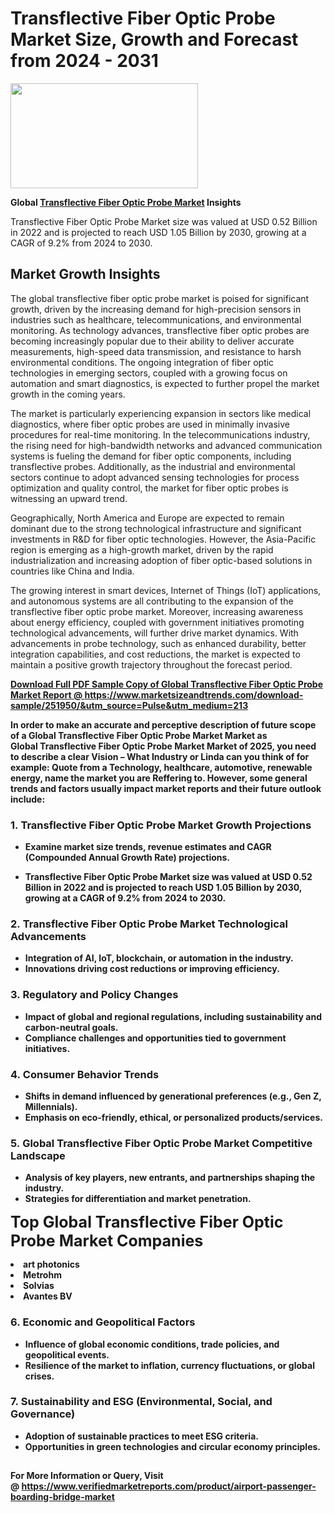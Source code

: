 <H1>Transflective Fiber Optic Probe Market Size, Growth and Forecast from 2024 - 2031</H1><img class="aligncenter size-medium wp-image-584254" src="https://thirdeyenews.in/wp-content/uploads/2024/09/Global-Market-Research-300x168.jpeg" alt="" width="300" height="168" /><p><strong>Global&nbsp;<a href="https://www.marketsizeandtrends.com/download-sample/251950/&amp;utm_source=Pulse&amp;utm_medium=213">Transflective Fiber Optic Probe Market</a> Insights</strong></p><p>Transflective Fiber Optic Probe Market size was valued at USD 0.52 Billion in 2022 and is projected to reach USD 1.05 Billion by 2030, growing at a CAGR of 9.2% from 2024 to 2030.</p><p><h2>Market Growth Insights</h2> <p>The global transflective fiber optic probe market is poised for significant growth, driven by the increasing demand for high-precision sensors in industries such as healthcare, telecommunications, and environmental monitoring. As technology advances, transflective fiber optic probes are becoming increasingly popular due to their ability to deliver accurate measurements, high-speed data transmission, and resistance to harsh environmental conditions. The ongoing integration of fiber optic technologies in emerging sectors, coupled with a growing focus on automation and smart diagnostics, is expected to further propel the market growth in the coming years.</p> <p><strong><a href="#"></a></strong></p> <p>The market is particularly experiencing expansion in sectors like medical diagnostics, where fiber optic probes are used in minimally invasive procedures for real-time monitoring. In the telecommunications industry, the rising need for high-bandwidth networks and advanced communication systems is fueling the demand for fiber optic components, including transflective probes. Additionally, as the industrial and environmental sectors continue to adopt advanced sensing technologies for process optimization and quality control, the market for fiber optic probes is witnessing an upward trend.</p> <p>Geographically, North America and Europe are expected to remain dominant due to the strong technological infrastructure and significant investments in R&D for fiber optic technologies. However, the Asia-Pacific region is emerging as a high-growth market, driven by the rapid industrialization and increasing adoption of fiber optic-based solutions in countries like China and India.</p> <p>The growing interest in smart devices, Internet of Things (IoT) applications, and autonomous systems are all contributing to the expansion of the transflective fiber optic probe market. Moreover, increasing awareness about energy efficiency, coupled with government initiatives promoting technological advancements, will further drive market dynamics. With advancements in probe technology, such as enhanced durability, better integration capabilities, and cost reductions, the market is expected to maintain a positive growth trajectory throughout the forecast period.</p> <p><strong><a href="#"></p><p><span class=""><strong>Download Full PDF Sample Copy of Global Transflective Fiber Optic Probe Market Report</strong> @ <a href="https://www.marketsizeandtrends.com/download-sample/251950/&amp;utm_source=Pulse&amp;utm_medium=213" target="_blank">https://www.marketsizeandtrends.com/download-sample/251950/&amp;utm_source=Pulse&amp;utm_medium=213</a></span></p><p>In order to make an accurate and perceptive description of future scope of a Global&nbsp;Transflective Fiber Optic Probe Market Market as Global&nbsp;Transflective Fiber Optic Probe Market Market of 2025, you need to describe a clear Vision &ndash; What Industry or Linda can you think of for example: Quote from a Technology, healthcare, automotive, renewable energy, name the market you are Reffering to. However, some general trends and factors usually impact market reports and their future outlook include:</p><h3>1.&nbsp;<strong>Transflective Fiber Optic Probe Market Growth Projections</strong></h3><ul><li>Examine market size trends, revenue estimates and CAGR (Compounded Annual Growth Rate) projections.</li><li><p>Transflective Fiber Optic Probe Market size was valued at USD 0.52 Billion in 2022 and is projected to reach USD 1.05 Billion by 2030, growing at a CAGR of 9.2% from 2024 to 2030.</p></li></ul><h3>2.&nbsp;<strong>Transflective Fiber Optic Probe Market Technological Advancements</strong></h3><ul><li>Integration of AI, IoT, blockchain, or automation in the industry.</li><li>Innovations driving cost reductions or improving efficiency.</li></ul><h3>3.&nbsp;<strong>Regulatory and Policy Changes</strong></h3><ul><li>Impact of global and regional regulations, including sustainability and carbon-neutral goals.</li><li>Compliance challenges and opportunities tied to government initiatives.</li></ul><h3>4.&nbsp;<strong>Consumer Behavior Trends</strong></h3><ul><li>Shifts in demand influenced by generational preferences (e.g., Gen Z, Millennials).</li><li>Emphasis on eco-friendly, ethical, or personalized products/services.</li></ul><h3>5.&nbsp;<strong>Global Transflective Fiber Optic Probe Market Competitive Landscape</strong></h3><ul><li>Analysis of key players, new entrants, and partnerships shaping the industry.</li><li>Strategies for differentiation and market penetration.</li></ul><p data-pm-slice="1 1 []"><span style="color: inherit; font-family: inherit; font-size: 25px;">Top Global Transflective Fiber Optic Probe Market Companies</span></p><div class="" data-test-id=""><p><li>art photonics</li><li> Metrohm</li><li> Solvias</li><li> Avantes BV</li></p></div><h3>6.&nbsp;<strong>Economic and Geopolitical Factors</strong></h3><ul><li>Influence of global economic conditions, trade policies, and geopolitical events.</li><li>Resilience of the market to inflation, currency fluctuations, or global crises.</li></ul><h3>7.&nbsp;<strong>Sustainability and ESG (Environmental, Social, and Governance)</strong></h3><ul><li>Adoption of sustainable practices to meet ESG criteria.</li><li>Opportunities in green technologies and circular economy principles.</li></ul><h2><strong style="font-size: 14px;">For More Information or Query, Visit @&nbsp;</strong><a style="background-color: #ffffff; font-size: 14px;" href="https://www.marketsizeandtrends.com/report/transflective-fiber-optic-probe-market/" target="_blank">https://www.verifiedmarketreports.com/product/airport-passenger-boarding-bridge-market</a></h2>
